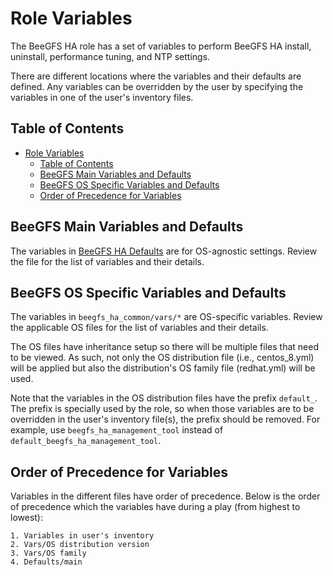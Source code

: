 <a name="role-variables"></a>
# Role Variables

The BeeGFS HA role has a set of variables to perform BeeGFS HA install, uninstall, performance tuning, and NTP settings.

There are different locations where the variables and their defaults are defined. Any variables can be overridden by
the user by specifying the variables in one of the user's inventory files.

<a name="table-of-contents"></a>
## Table of Contents

- [Role Variables](#role-variables)
  - [Table of Contents](#table-of-contents)
  - [BeeGFS Main Variables and Defaults](#beegfs-main-variables-and-defaults)
  - [BeeGFS OS Specific Variables and Defaults](#beegfs-os-specific-variables-and-defaults)
  - [Order of Precedence for Variables](#order-of-precedence-for-variables)


<a name="beegfs-main-variables-and-defaults"></a>
## BeeGFS Main Variables and Defaults

The variables in [BeeGFS HA Defaults](/roles/beegfs_ha_common/defaults/main.yml) are for OS-agnostic settings. Review the file for the list
of variables and their details.


<a name="beegfs-os-specific-variables-and-defaults"></a>
## BeeGFS OS Specific Variables and Defaults

The variables in `beegfs_ha_common/vars/*` are OS-specific variables. Review the applicable OS files for the list of
variables and their details.

The OS files have inheritance setup so there will be multiple files that need to be viewed. As such, not only the 
OS distribution file (i.e., centos_8.yml) will be applied but also the distribution's OS family file (redhat.yml) will 
be used.

Note that the variables in the OS distribution files have the prefix `default_`. The prefix is specially used by the 
role, so when those variables are to be overridden in the user's inventory file(s), the prefix should be removed. 
For example, use `beegfs_ha_management_tool` instead of `default_beegfs_ha_management_tool`.


<a name="order-of-precedence-for-variables"></a>
## Order of Precedence for Variables

Variables in the different files have order of precedence. Below is the order of precedence which the variables have
during a play (from highest to lowest):

    1. Variables in user's inventory
    2. Vars/OS distribution version
    3. Vars/OS family
    4. Defaults/main
